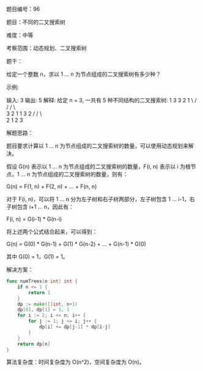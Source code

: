 题目编号：96

题目：不同的二叉搜索树

难度：中等

考察范围：动态规划、二叉搜索树

题干：

给定一个整数 n，求以 1 ... n 为节点组成的二叉搜索树有多少种？

示例:

输入: 3
输出: 5
解释:
给定 n = 3, 一共有 5 种不同结构的二叉搜索树:
   1         3     3      2      1
    \       /     /      / \      \
     3     2     1      1   3      2
    /     /       \                 \
   2     1         2                 3

解题思路：

题目要求计算以 1 ... n 为节点组成的二叉搜索树的数量，可以使用动态规划来解决。

假设 G(n) 表示以 1 ... n 为节点组成的二叉搜索树的数量，F(i, n) 表示以 i 为根节点，1 ... n 为节点组成的二叉搜索树的数量，则有：

G(n) = F(1, n) + F(2, n) + ... + F(n, n)

对于 F(i, n)，可以将 1 ... n 分为左子树和右子树两部分，左子树包含 1 ... i-1，右子树包含 i+1 ... n，因此有：

F(i, n) = G(i-1) * G(n-i)

将上述两个公式结合起来，可以得到：

G(n) = G(0) * G(n-1) + G(1) * G(n-2) + ... + G(n-1) * G(0)

其中 G(0) = 1，G(1) = 1。

解决方案：

```go
func numTrees(n int) int {
    if n <= 1 {
        return 1
    }
    dp := make([]int, n+1)
    dp[0], dp[1] = 1, 1
    for i := 2; i <= n; i++ {
        for j := 1; j <= i; j++ {
            dp[i] += dp[j-1] * dp[i-j]
        }
    }
    return dp[n]
}
```

算法复杂度：时间复杂度为 O(n^2)，空间复杂度为 O(n)。